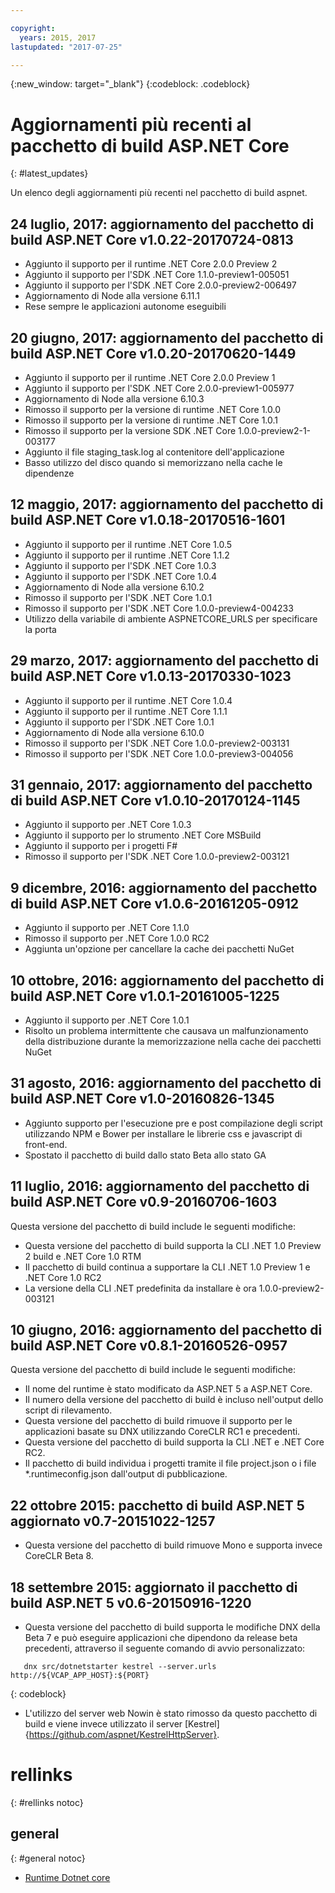 ```yaml
---

copyright:
  years: 2015, 2017
lastupdated: "2017-07-25"

---
```


{:new_window: target="_blank"}
{:codeblock: .codeblock}

# Aggiornamenti più recenti al pacchetto di build ASP.NET Core
{: #latest_updates}


Un elenco degli aggiornamenti più recenti nel pacchetto di build aspnet.

## 24 luglio, 2017: aggiornamento del pacchetto di build ASP.NET Core v1.0.22-20170724-0813

* Aggiunto il supporto per il runtime .NET Core 2.0.0 Preview 2
* Aggiunto il supporto per l'SDK .NET Core 1.1.0-preview1-005051
* Aggiunto il supporto per l'SDK .NET Core 2.0.0-preview2-006497
* Aggiornamento di Node alla versione 6.11.1
* Rese sempre le applicazioni autonome eseguibili

## 20 giugno, 2017: aggiornamento del pacchetto di build ASP.NET Core v1.0.20-20170620-1449

* Aggiunto il supporto per il runtime .NET Core 2.0.0 Preview 1
* Aggiunto il supporto per l'SDK .NET Core 2.0.0-preview1-005977
* Aggiornamento di Node alla versione 6.10.3
* Rimosso il supporto per la versione di runtime .NET Core 1.0.0
* Rimosso il supporto per la versione di runtime .NET Core 1.0.1
* Rimosso il supporto per la versione SDK .NET Core 1.0.0-preview2-1-003177
* Aggiunto il file staging_task.log al contenitore dell'applicazione
* Basso utilizzo del disco quando si memorizzano nella cache le dipendenze

## 12 maggio, 2017: aggiornamento del pacchetto di build ASP.NET Core v1.0.18-20170516-1601

* Aggiunto il supporto per il runtime .NET Core 1.0.5
* Aggiunto il supporto per il runtime .NET Core 1.1.2
* Aggiunto il supporto per l'SDK .NET Core 1.0.3
* Aggiunto il supporto per l'SDK .NET Core 1.0.4
* Aggiornamento di Node alla versione 6.10.2
* Rimosso il supporto per l'SDK .NET Core 1.0.1
* Rimosso il supporto per l'SDK .NET Core 1.0.0-preview4-004233
* Utilizzo della variabile di ambiente ASPNETCORE_URLS per specificare la porta

## 29 marzo, 2017: aggiornamento del pacchetto di build ASP.NET Core v1.0.13-20170330-1023

* Aggiunto il supporto per il runtime .NET Core 1.0.4
* Aggiunto il supporto per il runtime .NET Core 1.1.1
* Aggiunto il supporto per l'SDK .NET Core 1.0.1
* Aggiornamento di Node alla versione 6.10.0
* Rimosso il supporto per l'SDK .NET Core 1.0.0-preview2-003131
* Rimosso il supporto per l'SDK .NET Core 1.0.0-preview3-004056

## 31 gennaio, 2017: aggiornamento del pacchetto di build ASP.NET Core v1.0.10-20170124-1145

* Aggiunto il supporto per .NET Core 1.0.3
* Aggiunto il supporto per lo strumento .NET Core MSBuild
* Aggiunto il supporto per i progetti F#
* Rimosso il supporto per l'SDK .NET Core 1.0.0-preview2-003121

## 9 dicembre, 2016: aggiornamento del pacchetto di build ASP.NET Core v1.0.6-20161205-0912

* Aggiunto il supporto per .NET Core 1.1.0
* Rimosso il supporto per .NET Core 1.0.0 RC2
* Aggiunta un'opzione per cancellare la cache dei pacchetti NuGet

## 10 ottobre, 2016: aggiornamento del pacchetto di build ASP.NET Core v1.0.1-20161005-1225

* Aggiunto il supporto per .NET Core 1.0.1
* Risolto un problema intermittente che causava un malfunzionamento della distribuzione durante la memorizzazione nella cache dei pacchetti NuGet

## 31 agosto, 2016: aggiornamento del pacchetto di build ASP.NET Core v1.0-20160826-1345

* Aggiunto supporto per l'esecuzione pre e post compilazione degli script utilizzando NPM e Bower per installare le librerie css e javascript di front-end.
* Spostato il pacchetto di build dallo stato Beta allo stato GA

## 11 luglio, 2016: aggiornamento del pacchetto di build ASP.NET Core v0.9-20160706-1603

Questa versione del pacchetto di build include le seguenti modifiche:

* Questa versione del pacchetto di build supporta la CLI .NET 1.0 Preview 2 build e .NET Core 1.0 RTM
* Il pacchetto di build continua a supportare la CLI .NET 1.0 Preview 1 e .NET Core 1.0 RC2
* La versione della CLI .NET predefinita da installare è ora 1.0.0-preview2-003121

## 10 giugno, 2016: aggiornamento del pacchetto di build ASP.NET Core v0.8.1-20160526-0957

Questa versione del pacchetto di build include le seguenti modifiche:

* Il nome del runtime è stato modificato da ASP.NET 5 a ASP.NET Core.
* Il numero della versione del pacchetto di build è incluso nell'output dello script di rilevamento.
* Questa versione del pacchetto di build rimuove il supporto per le applicazioni basate su DNX utilizzando CoreCLR RC1 e precedenti.
* Questa versione del pacchetto di build supporta la CLI .NET e .NET Core RC2.
* Il pacchetto di build individua i progetti tramite il file project.json o i file *.runtimeconfig.json dall'output di pubblicazione.

## 22 ottobre 2015: pacchetto di build ASP.NET 5 aggiornato v0.7-20151022-1257

* Questa versione del pacchetto di build rimuove Mono e supporta invece CoreCLR Beta 8.

## 18 settembre 2015: aggiornato il pacchetto di build ASP.NET 5 v0.6-20150916-1220

* Questa versione del pacchetto di build supporta le modifiche DNX della Beta 7 e può eseguire applicazioni che dipendono da release beta precedenti, attraverso il seguente comando di avvio personalizzato:

```
   dnx src/dotnetstarter kestrel --server.urls http://${VCAP_APP_HOST}:${PORT}
```
{: codeblock}

* L'utilizzo del server web Nowin è stato rimosso da questo pacchetto di build e viene invece utilizzato il server [Kestrel]{https://github.com/aspnet/KestrelHttpServer}.

# rellinks
{: #rellinks notoc}
## general
{: #general notoc}
* [Runtime Dotnet core](index.html)
